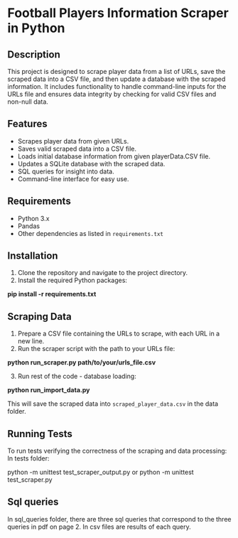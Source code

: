 # Football Players Information Scraper in Python

## Description

This project is designed to scrape player data from a list of URLs, save the scraped data into a CSV file, and then update a database with the scraped information. It includes functionality to handle command-line inputs for the URLs file and ensures data integrity by checking for valid CSV files and non-null data.

## Features

- Scrapes player data from given URLs.
- Saves valid scraped data into a CSV file.
- Loads initial database information from given playerData.CSV file.
- Updates a SQLite database with the scraped data.
- SQL queries for insight into data.
- Command-line interface for easy use.

## Requirements

- Python 3.x
- Pandas
- Other dependencies as listed in `requirements.txt`

## Installation

1. Clone the repository and navigate to the project directory.
2. Install the required Python packages:


**pip install -r requirements.txt**


## Scraping Data

1. Prepare a CSV file containing the URLs to scrape, with each URL in a new line.
2. Run the scraper script with the path to your URLs file:

**python run_scraper.py path/to/your/urls_file.csv**

3. Run rest of the code - database loading:

**python run_import_data.py**

This will save the scraped data into `scraped_player_data.csv` in the data folder.

## Running Tests

To run tests verifying the correctness of the scraping and data processing:
In tests folder:


python -m unittest test_scraper_output.py or python -m unittest test_scraper.py 



## Sql queries

In sql_queries folder, there are three sql queries that correspond to the three queries in pdf on page 2.
In csv files are results of each query.


